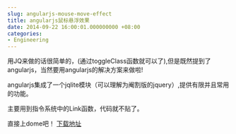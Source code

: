 ```yaml
---
slug: angularjs-mouse-move-effect
title: angularjs鼠标悬浮效果
date: 2014-09-22 16:00:01.000000000 +08:00
categories:
- Engineering
---
```

用JQ来做的话很简单的，(通过toggleClass函数就可以了),但是既然提到了angularjs，当然要用angularjs的解决方案来做啦!

angularjs集成了一个jqlite模块（可以理解为阉割版的jquery）,提供有限并且常用的功能。

主要用到指令系统中的Link函数，代码就不贴了。

直接上dome吧！
[下载地址](https://og5r5kasb.qnssl.com/demo2014092201.zip)
